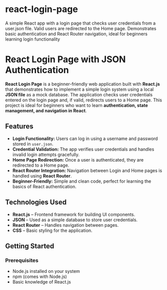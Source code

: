 # react-login-page
A simple React app with a login page that checks user credentials from a user.json file. Valid users are redirected to the Home page. Demonstrates basic authentication and React Router navigation, ideal for beginners learning login functionality

# React Login Page with JSON Authentication

**React Login Page** is a beginner-friendly web application built with **React.js** that demonstrates how to implement a simple login system using a local **JSON file** as a mock database. The application checks user credentials entered on the login page and, if valid, redirects users to a Home page. This project is ideal for beginners who want to learn **authentication, state management, and navigation in React**.

## Features

- **Login Functionality:** Users can log in using a username and password stored in `user.json`.
- **Credential Validation:** The app verifies user credentials and handles invalid login attempts gracefully.
- **Home Page Redirection:** Once a user is authenticated, they are redirected to a Home page.
- **React Router Integration:** Navigation between Login and Home pages is handled using **React Router**.
- **Beginner-Friendly:** Simple and clean code, perfect for learning the basics of React authentication.

## Technologies Used

- **React.js** – Frontend framework for building UI components.
- **JSON** – Used as a simple database to store user credentials.
- **React Router** – Handles navigation between pages.
- **CSS** – Basic styling for the application.

## Getting Started

### Prerequisites
- Node.js installed on your system
- npm (comes with Node.js)
- Basic knowledge of React.js
